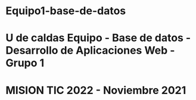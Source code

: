 # Equipo1-base-de-datos
# U de caldas Equipo - Base de datos - Desarrollo de Aplicaciones Web - Grupo 1
# MISION TIC 2022 - Noviembre 2021
